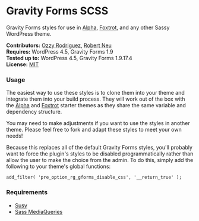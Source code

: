 # Gravity Forms SCSS

Gravity Forms styles for use in [Alpha](https://github.com/wpsitecare/alpha), [Foxtrot](https://github.com/wpsitecare/foxtrot), and any other Sassy WordPress theme.

__Contributors:__ [Ozzy Rodriguez](https://github.com/ozzyrod), [Robert Neu](https://github.com/robneu)  
__Requires:__ WordPress 4.5, Gravity Forms 1.9  
__Tested up to:__ WordPress 4.5, Gravity Forms 1.9.17.4  
__License:__ [MIT](http://wpsitecare.mit-license.org/)  

### Usage

The easiest way to use these styles is to clone them into your theme and integrate them into your build process. They will work out of the box with the [Alpha](https://github.com/wpsitecare/alpha) and [Foxtrot](https://github.com/wpsitecare/foxtrot) starter themes as they share the same variable and dependency structure.

You may need to make adjustments if you want to use the styles in another theme. Please feel free to fork and adapt these styles to meet your own needs!

Because this replaces all of the default Gravity Forms styles, you'll probably want to force the plugin's styles to be disabled programmatically rather than allow the user to make the choice from the admin. To do this, simply add the following to your theme's global functions:

`add_filter( 'pre_option_rg_gforms_disable_css', '__return_true' );`

### Requirements

- [Susy](http://susy.oddbird.net/)
- [Sass MediaQueries](https://github.com/paranoida/sass-mediaqueries)
